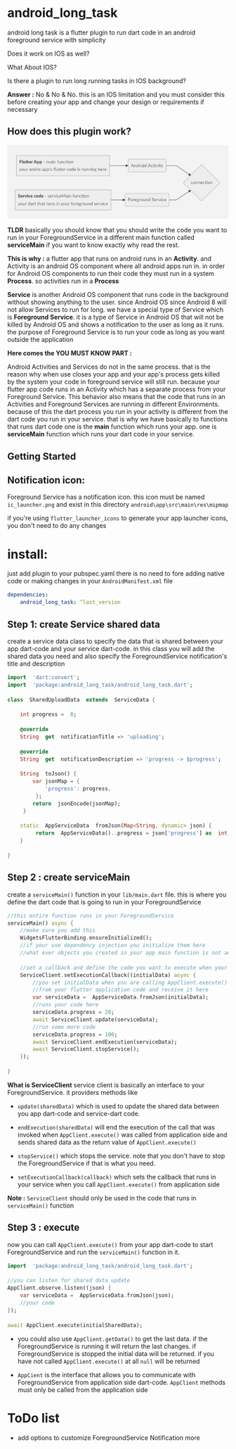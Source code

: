 # android_long_task

android long task is a flutter plugin to run dart code in an android foreground service with simplicity

Does it work on IOS as well?

What About IOS?

Is there a plugin to run long running tasks in IOS background?

**Answer :**
No & No & No. this is an IOS limitation and you must consider this before creating your app and change your design or requirements if necessary

  ## How does this plugin work?

![diagram](diagram.jpg?raw=true "digram")

**TLDR**
basically you should know that you should write the code you want to run in your ForegroundService in a different main function called **serviceMain**
if you want to know exactly why read the rest.


**This is why :**
a flutter app that runs on android runs in an **Activity**. and Activity is an android OS component where all android apps run in.  in order for Android OS components to run their code they must run in  a system **Process**.  so activities run in a **Process**

**Service** is another Android OS component that runs code in the background without showing anything to the user.  since Android OS since Android 8 will not allow Services to run for long. we have a special type of Service which is **Foreground Service**. it is a type of Service in Android OS that will not be killed by Android OS and shows a notification to the user as long as it runs. the purpose of Foreground Service is to run your code as long as you want outside the application

**Here comes the YOU MUST KNOW PART :**

Android Activities and Services do not in the same process. that is the reason why when use closes your app and your app's process gets killed by the system your code in foreground service will still run. because your flutter app code runs in an Activity which has a separate process from your Foreground Service. This behavior also means that the code that runs in an Activities and Foreground Services are running in different Environments. because of this the dart process you run in your activity is different from the dart code you run in your service. that is why we have basically to functions that runs dart code one is the **main** function which runs your app. one is **serviceMain** function which runs your dart code in your service.


## Getting Started

## Notification icon:
Foreground Service has a notification icon. this icon must be named `ic_launcher.png` and exist in this directory `android\app\src\main\res\mipmap`

if you're using `flutter_launcher_icons` to generate your app launcher icons, you don't need to do any changes

# install:
just add plugin to your pubspec.yaml
there is no need to fore adding native code or making changes in your `AndroidManifest.xml` file

```yaml
dependencies:
	android_long_task: ^last_version
```

## Step 1: create Service shared data
create a service data class to specify the data that is shared between your app dart-code and your service dart-code. in this class you  will add the shared data you need and also specify the ForegroundService notification's title and description

```dart
import  'dart:convert';
import  'package:android_long_task/android_long_task.dart';

class  SharedUploadData  extends  ServiceData {

    int progress =  0;

    @override
    String  get  notificationTitle => 'uploading';

    @override
    String  get  notificationDescription => 'progress -> $progress';

    String  toJson() {
        var jsonMap = {
            'progress': progress,
         };
        return  jsonEncode(jsonMap);
     }

    static  AppServiceData  fromJson(Map<String, dynamic> json) {
         return  AppServiceData()..progress = json['progress'] as  int;
    }

}
```

## Step 2 : create serviceMain

create a `serviceMain()` function in your `lib/main.dart` file. this is where you define the dart code that is going to run in your ForegroundService

```dart
//this entire function runs in your ForegroundService
serviceMain() async {
	//make sure you add this
	WidgetsFlutterBinding.ensureInitialized();
	//if your use dependency injection you initialize them here
	//what ever objects you created in your app main function is not accessible here

	//set a callback and define the code you want to execute when your ForegroundService runs
	ServiceClient.setExecutionCallback((initialData) async {
		//you set initialData when you are calling AppClient.execute()
		//from your flutter application code and receive it here
		var serviceData =  AppServiceData.fromJson(initialData);
		//runs your code here
		serviceData.progress = 20;
		await ServiceClient.update(serviceData);
		//run some more code
		serviceData.progress = 100;
		await ServiceClient.endExecution(serviceData);
		await ServiceClient.stopService();
	});

}
```

**What is ServiceClient**
service client is basically an interface to your ForegroundService. it providers methods like
* `update(sharedData)` which is used to update the shared data between you app dart-code and service-dart code.

* `endExecution(sharedData)` will end the execution of the call that was invoked when `AppClient.execute()` was called from application side and sends shared data as the return value of `AppClient.execute()`

* `stopService()` which stops the service. note that you don't have to stop the ForegroundService if that is what you need.

* `setExecutionCallback(callback)` which sets the callback that runs in your service when you call `AppClient.execute()` from application side

**Note :** `ServiceClient` should only be used in the code that runs in `serviceMain()` function

## Step 3 : execute

now you can call `AppClient.execute()` from your app dart-code to start ForegroundService and run the `serviceMain()` function in it.

```dart
import  'package:android_long_task/android_long_task.dart';

//you can listen for shared data update
AppClient.observe.listen((json) {
	var serviceData =  AppServiceData.fromJson(json);
	//your code
});

await AppClient.execute(initialSharedData);

```
* you could also use `AppClient.getData()` to get the last data. if the ForegroundService is running it will return the last changes. if ForegroundService is stopped the initial data will be returned. if you have not called `AppClient.execute()` at all `null` will be returned

* `AppCient` is the interface that allows you to communicate with ForegroundService from application side dart-code. `AppClient` methods must only be called from the application side

# ToDo list

* add options to customize ForegroundService Notification more



